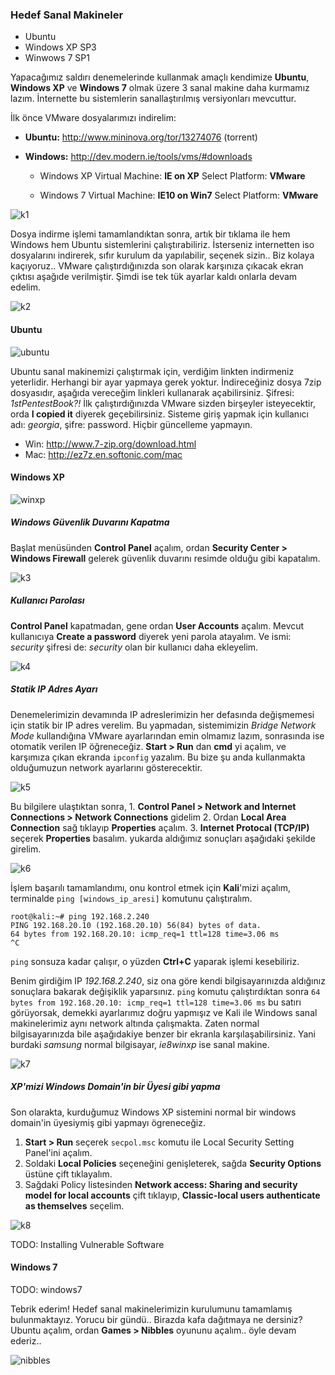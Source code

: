 ### Hedef Sanal Makineler

* Ubuntu
* Windows XP SP3
* Winwows 7 SP1

Yapacağımız saldırı denemelerinde kullanmak amaçlı kendimize __Ubuntu__, __Windows XP__ ve __Windows 7__ olmak üzere 3 sanal makine daha kurmamız lazım. İnternette bu sistemlerin sanallaştırılmış versiyonları mevcuttur.

İlk önce VMware dosyalarımızı indirelim:

* __Ubuntu:__ http://www.mininova.org/tor/13274076 (torrent)

* __Windows:__ http://dev.modern.ie/tools/vms/#downloads

    * Windows XP
        Virtual Machine: __IE on XP__
        Select Platform: __VMware__

    * Windows 7
        Virtual Machine: __IE10 on Win7__
        Select Platform: __VMware__

![k1]

Dosya indirme işlemi tamamlandıktan sonra, artık bir tıklama ile hem Windows hem Ubuntu sistemlerini çalıştırabiliriz. İsterseniz internetten iso dosyalarını indirerek, sıfır kurulum da yapılabilir, seçenek sizin.. Biz kolaya kaçıyoruz.. VMware çalıştırdığınızda son olarak karşınıza çıkacak ekran çıktısı aşağıde verilmiştir. Şimdi ise tek tük ayarlar kaldı onlarla devam edelim.

![k2]

#### Ubuntu

![ubuntu]

Ubuntu sanal makinemizi çalıştırmak için, verdiğim linkten indirmeniz yeterlidir. Herhangi bir ayar yapmaya gerek yoktur. İndireceğiniz dosya 7zip dosyasıdır, aşağıda vereceğim linkleri kullanarak açabilirsiniz. Şifresi: _1stPentestBook?!_ İlk çalıştırdığınızda VMware sizden birşeyler isteyecektir, orda __I copied it__ diyerek geçebilirsiniz. Sisteme giriş yapmak için kullanıcı adı: _georgia_, şifre: password. Hiçbir güncelleme yapmayın.

* Win: http://www.7-zip.org/download.html
* Mac: http://ez7z.en.softonic.com/mac

#### Windows XP

![winxp]

##### Windows Güvenlik Duvarını Kapatma

Başlat menüsünden __Control Panel__ açalım, ordan __Security Center > Windows Firewall__ gelerek güvenlik duvarını resimde olduğu gibi kapatalım.

![k3]

##### Kullanıcı Parolası

__Control Panel__ kapatmadan, gene ordan __User Accounts__ açalım. Mevcut kullanıcıya __Create a password__ diyerek yeni parola atayalım. Ve ismi: _security_ şifresi de: _security_ olan bir kullanıcı daha ekleyelim.

![k4]

##### Statik IP Adres Ayarı

Denemelerimizin devamında IP adreslerimizin her defasında değişmemesi için statik bir IP adres verelim. Bu yapmadan, sistemimizin _Bridge Network Mode_ kullandığına VMware ayarlarından emin olmamız lazım, sonrasında ise otomatik verilen IP öğreneceğiz. __Start > Run__ dan __cmd__ yi açalım, ve karşımıza çıkan ekranda `ipconfig` yazalım. Bu bize şu anda kullanmakta olduğumuzun network ayarlarını gösterecektir.

![k5]

Bu bilgilere ulaştıktan sonra,
    1. __Control Panel > Network and Internet Connections > Network Connections__ gidelim
    2. Ordan __Local Area Connection__ sağ tıklayıp __Properties__ açalım. 3. __Internet Protocal (TCP/IP)__ seçerek __Properties__ basalım. yukarda aldığımız sonuçları aşağıdaki şekilde girelim.

![k6]

İşlem başarılı tamamlandımı, onu kontrol etmek için __Kali__'mizi açalım, terminalde `ping [windows_ip_aresi]` komutunu çalıştıralım.

```ShellSession
root@kali:~# ping 192.168.2.240
PING 192.168.20.10 (192.168.20.10) 56(84) bytes of data.
64 bytes from 192.168.20.10: icmp_req=1 ttl=128 time=3.06 ms
^C
```

`ping` sonsuza kadar çalışır, o yüzden __Ctrl+C__ yaparak işlemi kesebiliriz.

Benim girdiğim IP _192.168.2.240_, siz ona göre kendi bilgisayarınızda aldığınız sonuçlara bakarak değişiklik yaparsınız. `ping` komutu çalıştırdıktan sonra `64 bytes from 192.168.20.10: icmp_req=1 ttl=128 time=3.06 ms` bu satırı görüyorsak, demekki ayarlarımız doğru yapmışız ve Kali ile Windows sanal makinelerimiz aynı network altında çalışmakta. Zaten normal bilgisayarınızda bile aşağıdakiye benzer bir ekranla karşılaşabilirsiniz. Yani burdaki _samsung_ normal bilgisayar, _ie8winxp_ ise sanal makine.

![k7]

##### XP'mizi Windows Domain'in bir Üyesi gibi yapma

Son olarakta, kurduğumuz Windows XP sistemini normal bir windows domain'in üyesiymiş gibi yapmayı ögreneceğiz.

1. __Start > Run__ seçerek `secpol.msc` komutu ile Local Security Setting Panel'ini açalım.
2. Soldaki __Local Policies__ seçeneğini genişleterek, sağda __Security Options__ üstüne çift tıklayalım.
3. Sağdaki Policy listesinden __Network access: Sharing and security model for local accounts__ çift tıklayıp, __Classic-local users authenticate as themselves__ seçelim.

![k8]

TODO: Installing Vulnerable Software

#### Windows 7

TODO: windows7

Tebrik ederim! Hedef sanal makinelerimizin kurulumunu tamamlamış bulunmaktayız. Yorucu bir gündü.. Birazda kafa dağıtmaya ne dersiniz? Ubuntu açalım, ordan __Games > Nibbles__ oyununu açalım.. öyle devam ederiz..

![nibbles]

[k1]: ../resim/hedef/k1.png
[k2]: ../resim/hedef/k2.png
[k3]: ../resim/hedef/k3.png
[k4]: ../resim/hedef/k4.png
[k5]: ../resim/hedef/k5.png
[k6]: ../resim/hedef/k6.png
[k7]: ../resim/hedef/k7.png
[k8]: ../resim/hedef/k8.png
[ubuntu]: ../resim/hedef/ubuntu.png
[winxp]: ../resim/hedef/winxp.png
[nibbles]: ../resim/hedef/nibbles.png


















